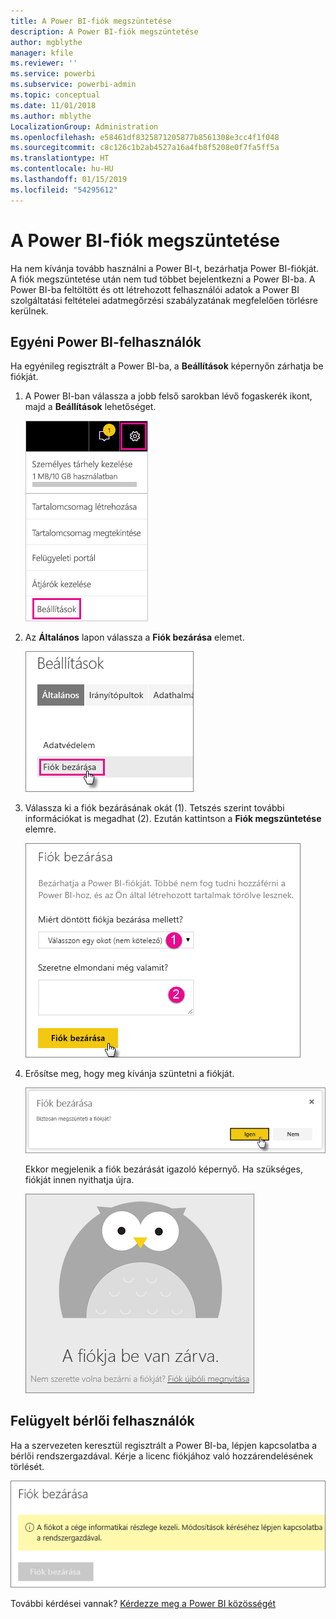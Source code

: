 ```yaml
---
title: A Power BI-fiók megszüntetése
description: A Power BI-fiók megszüntetése
author: mgblythe
manager: kfile
ms.reviewer: ''
ms.service: powerbi
ms.subservice: powerbi-admin
ms.topic: conceptual
ms.date: 11/01/2018
ms.author: mblythe
LocalizationGroup: Administration
ms.openlocfilehash: e58461df8325871205877b8561308e3cc4f1f048
ms.sourcegitcommit: c8c126c1b2ab4527a16a4fb8f5208e0f7fa5ff5a
ms.translationtype: HT
ms.contentlocale: hu-HU
ms.lasthandoff: 01/15/2019
ms.locfileid: "54295612"
---
```

# <a name="closing-your-power-bi-account"></a>A Power BI-fiók megszüntetése

Ha nem kívánja tovább használni a Power BI-t, bezárhatja Power BI-fiókját.  A fiók megszüntetése után nem tud többet bejelentkezni a Power BI-ba. A Power BI-ba feltöltött és ott létrehozott felhasználói adatok a Power BI szolgáltatási feltételei adatmegőrzési szabályzatának megfelelően törlésre kerülnek.

## <a name="individual-power-bi-users"></a>Egyéni Power BI-felhasználók

Ha egyénileg regisztrált a Power BI-ba, a **Beállítások** képernyőn zárhatja be fiókját.

1. A Power BI-ban válassza a jobb felső sarokban lévő fogaskerék ikont, majd a **Beállítások** lehetőséget.

    ![Beállítások](media/service-admin-closing-your-account/closeaccount-settings.png)

1. Az **Általános** lapon válassza a **Fiók bezárása** elemet.

    ![Fiók bezárása](media/service-admin-closing-your-account/closeaccount-settings2.png)

1. Válassza ki a fiók bezárásának okát (1). Tetszés szerint további információkat is megadhat (2). Ezután kattintson a **Fiók megszüntetése** elemre.

    ![Válasszon egy okot](media/service-admin-closing-your-account/closeaccount-settings3.png)

1. Erősítse meg, hogy meg kívánja szüntetni a fiókját.

    ![Bezárás megerősítése](media/service-admin-closing-your-account/closeaccount-settings4.png)

    Ekkor megjelenik a fiók bezárását igazoló képernyő. Ha szükséges, fiókját innen nyithatja újra.

    ![Fiók megerősítése](media/service-admin-closing-your-account/closeaccount-settings5.png)

## <a name="managed-tenant-users"></a>Felügyelt bérlői felhasználók

Ha a szervezeten keresztül regisztrált a Power BI-ba, lépjen kapcsolatba a bérlői rendszergazdával. Kérje a licenc fiókjához való hozzárendelésének törlését.

![Felügyelt fiók bezárása](media/service-admin-closing-your-account/closeaccountmanaged.png)

További kérdései vannak? [Kérdezze meg a Power BI közösségét](http://community.powerbi.com/)